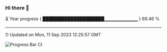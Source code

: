 ### Hi there 👋

⏳ Year progress { ████████████████████▁▁▁▁▁▁▁▁▁▁ } 69.46 %

---

⏰ Updated on Mon, 11 Sep 2023 12:25:57 GMT

![Progress Bar CI](https://github.com/liununu/liununu/workflows/Progress%20Bar%20CI/badge.svg)
